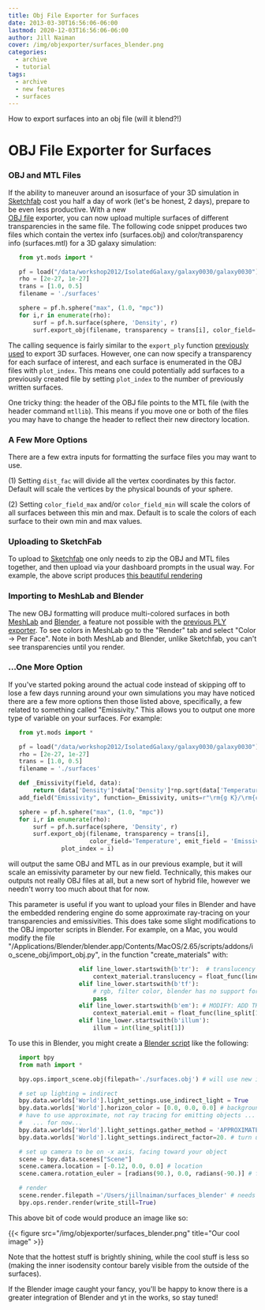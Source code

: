 ```yaml
---
title: Obj File Exporter for Surfaces
date: 2013-03-30T16:56:06-06:00
lastmod: 2020-12-03T16:56:06-06:00
author: Jill Naiman
cover: /img/objexporter/surfaces_blender.png
categories:
  - archive
  - tutorial
tags:
  - archive
  - new features
  - surfaces
---
```


How to export surfaces into an obj file (will it blend?!) 

<!--more-->

# OBJ File Exporter for Surfaces

### OBJ and MTL Files

If the ability to maneuver around an isosurface of your 3D simulation in
[Sketchfab](https://sketchfab.com) cost you half a day of work (let's be
honest, 2 days), prepare to be even less productive.  With a new  
[OBJ file](http://en.wikipedia.org/wiki/Wavefront_.obj_file) 
exporter, you can now
upload multiple surfaces of different transparencies in the same file.
The following code snippet produces two files which contain the vertex info
(surfaces.obj) and color/transparency info (surfaces.mtl) for a 3D
galaxy simulation:

```Python
   from yt.mods import *

   pf = load("/data/workshop2012/IsolatedGalaxy/galaxy0030/galaxy0030")
   rho = [2e-27, 1e-27]
   trans = [1.0, 0.5]
   filename = './surfaces'

   sphere = pf.h.sphere("max", (1.0, "mpc"))
   for i,r in enumerate(rho):
       surf = pf.h.surface(sphere, 'Density', r)
       surf.export_obj(filename, transparency = trans[i], color_field='Temperature', plot_index = i)
```

The calling sequence is fairly similar to the ``export_ply`` function
[previously used](http://blog.yt-project.org/post/3DSurfacesAndSketchFab.html)
to export 3D surfaces.  However, one can now specify a transparency for each
surface of interest, and each surface is enumerated in the OBJ files with ``plot_index``.
This means one could potentially add surfaces to a previously
created file by setting ``plot_index`` to the number of previously written
surfaces.

One tricky thing: the header of the OBJ file points to the MTL file (with
the header command ``mtllib``).  This means if you move one or both of the files
you may have to change the header to reflect their new directory location.

### A Few More Options

There are a few extra inputs for formatting the surface files you may want to use.

(1) Setting ``dist_fac`` will divide all the vertex coordinates by this factor.
Default will scale the vertices by the physical bounds of your sphere.

(2) Setting ``color_field_max`` and/or ``color_field_min`` will scale the colors
of all surfaces between this min and max.  Default is to scale the colors of each
surface to their own min and max values.

### Uploading to SketchFab

To upload to [Sketchfab](http://sketchfab.com) one only needs to zip the
OBJ and MTL files together, and then upload via your dashboard prompts in
the usual way.  For example, the above script produces 
[this beautiful
rendering](https://skfb.ly/5k4j2fdcb?autostart=0&transparent=0&autospin=0&controls=1&watermark=1)

### Importing to MeshLab and Blender

The new OBJ formatting will produce multi-colored surfaces in both
[MeshLab](http://meshlab.sourceforge.net/) and [Blender](http://www.blender.org/),
a feature not possible with the
[previous PLY exporter](http://blog.yt-project.org/post/3DSurfacesAndSketchFab.html).
To see colors in MeshLab go to the "Render" tab and
select "Color -> Per Face".  Note in both MeshLab and Blender, unlike Sketchfab, you can't see
transparencies until you render.

### ...One More Option

If you've started poking around the actual code instead of skipping off to
lose a few days running around your own simulations
you may have noticed there are a few more options then those listed above,
specifically, a few related to something called "Emissivity."  This allows you
to output one more type of variable on your surfaces.  For example:

```Python
   from yt.mods import *

   pf = load("/data/workshop2012/IsolatedGalaxy/galaxy0030/galaxy0030")
   rho = [2e-27, 1e-27]
   trans = [1.0, 0.5]
   filename = './surfaces'

   def _Emissivity(field, data):
       return (data['Density']*data['Density']*np.sqrt(data['Temperature']))
   add_field("Emissivity", function=_Emissivity, units=r"\rm{g K}/\rm{cm}^{6}")

   sphere = pf.h.sphere("max", (1.0, "mpc"))
   for i,r in enumerate(rho):
       surf = pf.h.surface(sphere, 'Density', r)
       surf.export_obj(filename, transparency = trans[i],
                       color_field='Temperature', emit_field = 'Emissivity',
		       plot_index = i)
```

will output the same OBJ and MTL as in our previous example, but it will scale
an emissivity parameter by our new field.  Technically, this makes our outputs
not really OBJ files at all, but a new sort of hybrid file, however we needn't worry
too much about that for now.

This parameter is useful if you want to upload your files in Blender and have the
embedded rendering engine do some approximate ray-tracing on your transparencies
and emissivities.   This does take some slight modifications to the OBJ importer
scripts in Blender.  For example, on a Mac, you would modify the file
"/Applications/Blender/blender.app/Contents/MacOS/2.65/scripts/addons/io_scene_obj/import_obj.py",
in the function "create_materials" with:


```Python 
                    elif line_lower.startswith(b'tr'):  # translucency
                        context_material.translucency = float_func(line_split[1])
                    elif line_lower.startswith(b'tf'):
                        # rgb, filter color, blender has no support for this.
                        pass
                    elif line_lower.startswith(b'em'): # MODIFY: ADD THIS LINE
                        context_material.emit = float_func(line_split[1]) # MODIFY: THIS LINE TOO
                    elif line_lower.startswith(b'illum'):
                        illum = int(line_split[1])
```

To use this in Blender, you might create a
[Blender script](http://cgcookie.com/blender/2011/08/26/introduction-to-scripting-with-python-in-blender/)
like the following:

```Python 
   import bpy
   from math import *

   bpy.ops.import_scene.obj(filepath='./surfaces.obj') # will use new importer

   # set up lighting = indirect
   bpy.data.worlds['World'].light_settings.use_indirect_light = True
   bpy.data.worlds['World'].horizon_color = [0.0, 0.0, 0.0] # background = black
   # have to use approximate, not ray tracing for emitting objects ...
   #   ... for now...
   bpy.data.worlds['World'].light_settings.gather_method = 'APPROXIMATE'
   bpy.data.worlds['World'].light_settings.indirect_factor=20. # turn up all emiss

   # set up camera to be on -x axis, facing toward your object
   scene = bpy.data.scenes["Scene"]
   scene.camera.location = [-0.12, 0.0, 0.0] # location
   scene.camera.rotation_euler = [radians(90.), 0.0, radians(-90.)] # face to (0,0,0)

   # render
   scene.render.filepath ='/Users/jillnaiman/surfaces_blender' # needs full path
   bpy.ops.render.render(write_still=True)
```

This above bit of code would produce an image like so:

{{< figure src="/img/objexporter/surfaces_blender.png" title="Our cool image" >}}

Note that the hottest stuff is brightly shining, while the cool stuff is less so
(making the inner isodensity contour barely visible from the outside of the surfaces).

If the Blender image caught your fancy, you'll be happy to know there is a greater
integration of Blender and yt in the works, so stay tuned!
